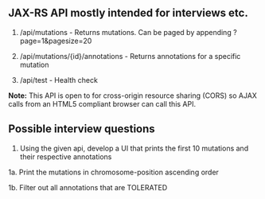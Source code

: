 JAX-RS API mostly intended for interviews etc.
---------------------------------------------
1. /api/mutations - Returns mutations. Can be paged by appending ?page=1&pagesize=20

2. /api/mutations/{id}/annotations - Returns annotations for a specific mutation

3. /api/test - Health check

**Note:** This API is open to for cross-origin resource sharing (CORS) so AJAX calls from an HTML5 compliant browser can call this API.

Possible interview questions
----------------------------
1. Using the given api, develop a UI that prints the first 10 mutations and their respective annotations 

1a. Print the mutations in chromosome-position ascending order

1b. Filter out all annotations that are TOLERATED